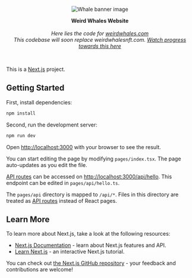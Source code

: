 <p align="center">
  <a><img src="https://lh3.googleusercontent.com/Y_V9UCc9DK8IUUE_nxHxWVsfukUhVkXgwJDw0D87chRLttypJu6fNmA8PCYvdXRXB7R9cL-WZjG3GtXh2ut8oCPo3qxEespfs4hGQhY=s800" title="Whale banner image"/></a>
</p>
<p align="center">
  <b>
    Weird Whales Website
  </b>

  <br>
  <br><i>Here lies the code for <a href="https://weird-whales.com">weirdwhales.com</a></i>
  <br/>
  <i>This codebase will soon replace weirdwhalesnft.com. <a href="https://github.com/orgs/Weird-Whales/projects/2">Watch progress towards this here</a></i>
</p>

<br/>

This is a [Next.js](https://nextjs.org/) project.

## Getting Started

First, install dependencies:

```bash
npm install
```

Second, run the development server:

```bash
npm run dev
```

Open [http://localhost:3000](http://localhost:3000) with your browser to see the result.

You can start editing the page by modifying `pages/index.tsx`. The page auto-updates as you edit the file.

[API routes](https://nextjs.org/docs/api-routes/introduction) can be accessed on [http://localhost:3000/api/hello](http://localhost:3000/api/hello). This endpoint can be edited in `pages/api/hello.ts`.

The `pages/api` directory is mapped to `/api/*`. Files in this directory are treated as [API routes](https://nextjs.org/docs/api-routes/introduction) instead of React pages.

## Learn More

To learn more about Next.js, take a look at the following resources:

- [Next.js Documentation](https://nextjs.org/docs) - learn about Next.js features and API.
- [Learn Next.js](https://nextjs.org/learn) - an interactive Next.js tutorial.

You can check out [the Next.js GitHub repository](https://github.com/vercel/next.js/) - your feedback and contributions are welcome!
